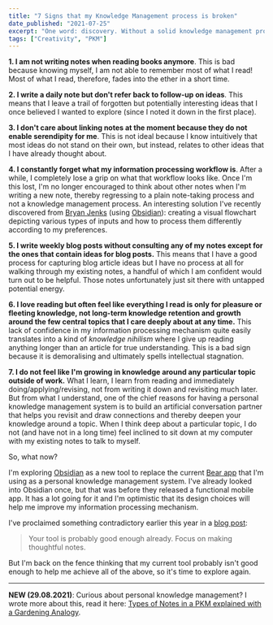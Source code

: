 ```yaml
---
title: "7 Signs that my Knowledge Management process is broken"
date_published: "2021-07-25"
excerpt: "One word: discovery. Without a solid knowledge management process in place, I can still live. But with one, I think life could be more interesting because I would discover & understand much more."
tags: ["Creativity", "PKM"]
---
```


**1. I am not writing notes when reading books anymore**. This is bad because knowing myself, I am not able to remember most of what I read! Most of what I read, therefore, fades into the ether in a short time.

**2. I write a daily note but don't refer back to follow-up on ideas**. This means that I leave a trail of forgotten but potentially interesting ideas that I once believed I wanted to explore (since I noted it down in the first place).

**3. I don't care about linking notes at the moment because they do not enable serendipity for me**. This is not ideal because I know intuitively that most ideas do not stand on their own, but instead, relates to other ideas that I have already thought about. 

**4. I constantly forget what my information processing workflow is**. After a while, I completely lose a grip on what that workflow looks like. Once I'm this lost, I'm no longer encouraged to think about other notes when I'm writing a new note, thereby regressing to a plain note-taking process and not a knowledge management process. An interesting solution I've recently discovered from [Bryan Jenks](https://www.youtube.com/watch?v=r-buPWeuTPc) (using [Obsidian](https://obsidian.md/)): creating a visual flowchart depicting various types of inputs and how to process them differently according to my preferences.

**5. I write weekly blog posts without consulting any of my notes except for the ones that contain ideas for blog posts.** This means that I have a good process for capturing blog article ideas but I have no process at all for walking through my existing notes, a handful of which I am confident would turn out to be helpful. Those notes unfortunately just sit there with untapped potential energy.

**6. I love reading but often feel like everything I read is only for pleasure or fleeting knowledge, not long-term knowledge retention and growth around the few central topics that I care deeply about at any time.** This lack of confidence in my information processing mechanism quite easily translates into a kind of *knowledge nihilism* where I give up reading anything longer than an article for true understanding. This is a bad sign because it is demoralising and ultimately spells intellectual stagnation.

**7. I do not feel like I'm growing in knowledge around any particular topic outside of work.** What I learn, I learn from reading and immediately doing/applying/revising, not from writing it down and revisiting much later. But from what I understand, one of the chief reasons for having a personal knowledge management system is to build an artificial conversation partner that helps you revisit and draw connections and thereby deepen your knowledge around a topic. When I think deep about a particular topic, I do not (and have not in a long time) feel inclined to sit down at my computer with my existing notes to talk to myself.

So, what now?

I'm exploring [Obsidian](https://obsidian.md/) as a new tool to replace the current [Bear app](https://bear.app/) that I'm using as a personal knowledge management system. I've already looked into Obsidian once, but that was before they released a functional mobile app. It has a lot going for it and I'm optimistic that its design choices will help me improve my information processing mechanism. 

I've proclaimed something contradictory earlier this year in a [blog post](/2021-02-21-obsidian-roam-why-i-am-staying-with-bear-as-my-pkm/):

> Your tool is probably good enough already. Focus on making thoughtful notes.

But I'm back on the fence thinking that my current tool probably isn't good enough to help me achieve all of the above, so it's time to explore again.

---

**NEW (29.08.2021)**: Curious about personal knowledge management? I wrote more about this, read it here: [Types of Notes in a PKM explained with a Gardening Analogy](/2021-08-29-types-of-notes-in-a-pkm-explained-with-a-gardening-analogy-part-i/).